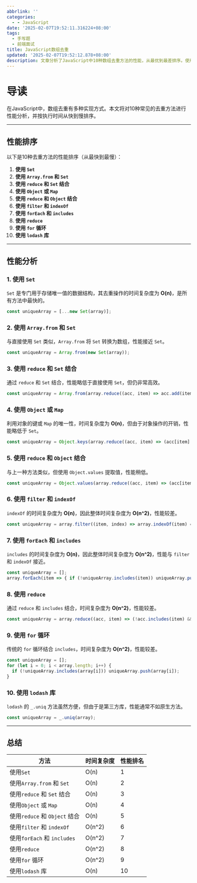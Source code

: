 ```yaml
---
abbrlink: ''
categories:
  - - JavaScript
date: '2025-02-07T19:52:11.316224+08:00'
tags:
  - 手写题
  - 前端面试
title: JavaScript数组去重
updated: '2025-02-07T19:52:12.878+08:00'
description: 文章分析了JavaScript中10种数组去重方法的性能，从最优到最差排序。使用Set和Array.from的组合以O(n)时间复杂度居首，而依赖includes和indexOf的O(n²)方法效率较低，第三方库lodash因额外开销排名末尾。性能差异主要源于实现原理，高时效方法利用数据结构特性，低效方法则频繁遍历数组。
---
```

# 导读

在JavaScript中，数组去重有多种实现方式。本文将对10种常见的去重方法进行性能分析，并按执行时间从快到慢排序。

---

## 性能排序

以下是10种去重方法的性能排序（从最快到最慢）：

1. **使用 `Set`**
2. **使用 `Array.from` 和 `Set`**
3. **使用 `reduce` 和 `Set` 结合**
4. **使用 `Object` 或 `Map`**
5. **使用 `reduce` 和 `Object` 结合**
6. **使用 `filter` 和 `indexOf`**
7. **使用 `forEach` 和 `includes`**
8. **使用 `reduce`**
9. **使用 `for` 循环**
10. **使用 `lodash` 库**

---

## 性能分析

### 1. 使用 `Set`

`Set` 是专门用于存储唯一值的数据结构，其去重操作的时间复杂度为 **O(n)**，是所有方法中最快的。

```javascript
const uniqueArray = [...new Set(array)];
```

### 2. 使用 `Array.from` 和 `Set`

与直接使用 `Set` 类似，`Array.from` 将 `Set` 转换为数组，性能接近 `Set`。

```javascript
const uniqueArray = Array.from(new Set(array));
```

### 3. 使用 `reduce` 和 `Set` 结合

通过 `reduce` 和 `Set` 结合，性能略低于直接使用 `Set`，但仍非常高效。

```javascript
const uniqueArray = Array.from(array.reduce((acc, item) => acc.add(item), new Set()));
```

### 4. 使用 `Object` 或 `Map`

利用对象的键或 `Map` 的唯一性，时间复杂度为 **O(n)**，但由于对象操作的开销，性能略低于 `Set`。

```javascript
const uniqueArray = Object.keys(array.reduce((acc, item) => (acc[item] = true, acc), {}));
```

### 5. 使用 `reduce` 和 `Object` 结合

与上一种方法类似，但使用 `Object.values` 提取值，性能稍低。

```javascript
const uniqueArray = Object.values(array.reduce((acc, item) => (acc[item] = item, acc), {}));
```

### 6. 使用 `filter` 和 `indexOf`

`indexOf` 的时间复杂度为 **O(n)**，因此整体时间复杂度为 **O(n^2)**，性能较差。

```javascript
const uniqueArray = array.filter((item, index) => array.indexOf(item) === index);
```

### 7. 使用 `forEach` 和 `includes`

`includes` 的时间复杂度为 **O(n)**，因此整体时间复杂度为 **O(n^2)**，性能与 `filter` 和 `indexOf` 接近。

```javascript
const uniqueArray = [];
array.forEach(item => { if (!uniqueArray.includes(item)) uniqueArray.push(item); });
```

### 8. 使用 `reduce`

通过 `reduce` 和 `includes` 结合，时间复杂度为 **O(n^2)**，性能较差。

```javascript
const uniqueArray = array.reduce((acc, item) => (!acc.includes(item) && acc.push(item), acc), []);
```

### 9. 使用 `for` 循环

传统的 `for` 循环结合 `includes`，时间复杂度为 **O(n^2)**，性能较差。

```javascript
const uniqueArray = [];
for (let i = 0; i < array.length; i++) {
  if (!uniqueArray.includes(array[i])) uniqueArray.push(array[i]);
}
```

### 10. 使用 `lodash` 库

`lodash` 的 `_.uniq` 方法虽然方便，但由于是第三方库，性能通常不如原生方法。

```javascript
const uniqueArray = _.uniq(array);
```

---

## 总结


| 方法                          | 时间复杂度 | 性能排名 |
| ----------------------------- | ---------- | -------- |
| 使用`Set`                     | O(n)       | 1        |
| 使用`Array.from` 和 `Set`     | O(n)       | 2        |
| 使用`reduce` 和 `Set` 结合    | O(n)       | 3        |
| 使用`Object` 或 `Map`         | O(n)       | 4        |
| 使用`reduce` 和 `Object` 结合 | O(n)       | 5        |
| 使用`filter` 和 `indexOf`     | O(n^2)     | 6        |
| 使用`forEach` 和 `includes`   | O(n^2)     | 7        |
| 使用`reduce`                  | O(n^2)     | 8        |
| 使用`for` 循环                | O(n^2)     | 9        |
| 使用`lodash` 库               | O(n)       | 10       |
